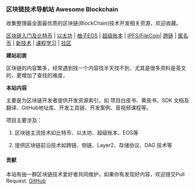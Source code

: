 ### 区块链技术导航站  Awesome Blockchain

收集整理最全面最优质的区块链(BlockChain)技术开发相关资源，欢迎收藏。

[区块链入门及比特币](bitcoin/readme.md) | [以太坊](ethereum/readme.md) | [柚子EOS](eos/readme.md) | [超级账本](hyperledger/readme.md) | [IPFS/FileCoin](ipfs/readme.md)| [跨链](cross-chain/readme.md) | [匿名币](anonymous/readme.md) | [新技术](future/readme.md) | [课程学习](course/courses.md) | [社区](community/readme.md)



**建站初衷**

区块链的内容繁多，经常遇到找一个内容找半天找不到，尤其是很多资料是英文的，更增加了查找的难度，

**本站内容**

主要是为区块链开发者提供开发资源索引，如 项目白皮书、黄皮书、SDK 文档及翻译、GitHub地址库、开发工具链、开发案例、音视频课程等。

项目主要涉及：

1. 区块链主流技术如比特币、以太坊、超级账本、EOS等

2. 提供区块链前沿技术如跨链、侧链、Layer2、存储协议、DAG 技术等


#### 贡献

本站有由一群区块链技术爱好者共同维护，如果你有发现好内容，欢迎提交Pull Request.
[GitHub](https://github.com/xilibi2003/wiki.blockchain)










